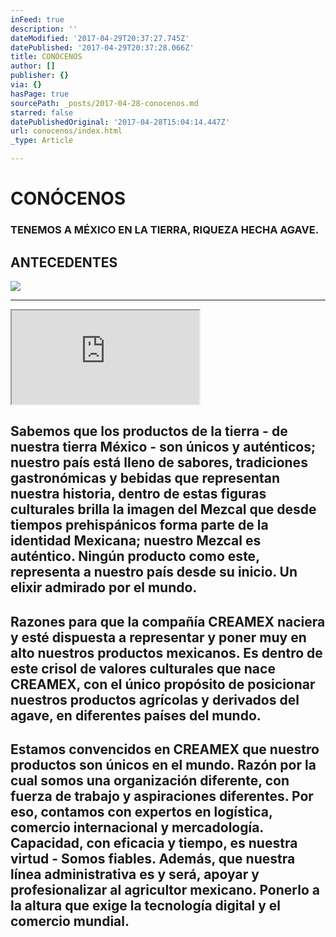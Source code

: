 ```yaml
---
inFeed: true
description: ''
dateModified: '2017-04-29T20:37:27.745Z'
datePublished: '2017-04-29T20:37:28.066Z'
title: CONÓCENOS
author: []
publisher: {}
via: {}
hasPage: true
sourcePath: _posts/2017-04-28-conocenos.md
starred: false
datePublishedOriginal: '2017-04-28T15:04:14.447Z'
url: conocenos/index.html
_type: Article

---
```

# **CONÓCENOS**

### **TENEMOS A MÉXICO EN LA TIERRA, RIQUEZA HECHA AGAVE.**

## **ANTECEDENTES**
![](https://the-grid-user-content.s3-us-west-2.amazonaws.com/6a1d13d1-3a77-46be-aaea-2128d110c6f1.png)

---

<iframe src="https://the-grid.github.io/ed-location/?latitude=21.779905342529645&amp;longitude=-101.6015625&amp;zoom=1" style=""></iframe>

## Sabemos que los productos de la tierra - de nuestra tierra México - son únicos y auténticos; nuestro país está lleno de sabores, tradiciones gastronómicas y bebidas que representan nuestra historia, dentro de estas figuras culturales brilla la imagen del Mezcal que desde tiempos prehispánicos forma parte de la identidad Mexicana; nuestro Mezcal es auténtico. Ningún producto como este, representa a nuestro país desde su inicio. Un elixir admirado por el mundo.

## Razones para que la compañía CREAMEX naciera y esté dispuesta a representar y poner muy en alto nuestros productos mexicanos. Es dentro de este crisol de valores culturales que nace CREAMEX, con el único propósito de posicionar nuestros productos agrícolas y derivados del agave, en diferentes países del mundo.

## Estamos convencidos en CREAMEX que nuestro productos son únicos en el mundo. Razón por la cual somos una organización diferente, con fuerza de trabajo y aspiraciones diferentes. Por eso, contamos con expertos en logística, comercio internacional y mercadología. Capacidad, con eficacia y tiempo, es nuestra virtud - Somos fiables. Además, que nuestra línea administrativa es y será, apoyar y profesionalizar al agricultor mexicano. Ponerlo a la altura que exige la tecnología digital y el comercio mundial.